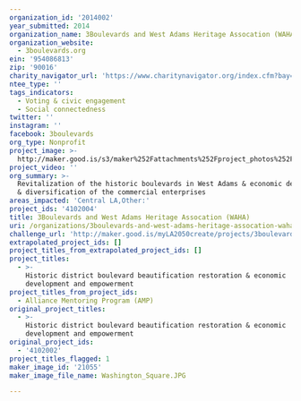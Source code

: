 ```yaml
---
organization_id: '2014002'
year_submitted: 2014
organization_name: 3Boulevards and West Adams Heritage Assocation (WAHA)
organization_website:
  - 3boulevards.org
ein: '954086813'
zip: '90016'
charity_navigator_url: 'https://www.charitynavigator.org/index.cfm?bay=search.profile&ein=954086813'
ntee_type: ''
tags_indicators:
  - Voting & civic engagement
  - Social connectedness
twitter: ''
instagram: ''
facebook: 3boulevards
org_type: Nonprofit
project_image: >-
  http://maker.good.is/s3/maker%252Fattachments%252Fproject_photos%252Fimages%252F21055%252Fdisplay%252FWashington_Square.JPG=c570x385
project_video: ''
org_summary: >-
  Revitalization of the historic boulevards in West Adams & economic development
  & diversification of the commercial enterprises
areas_impacted: 'Central LA,Other:'
project_ids: '4102004'
title: 3Boulevards and West Adams Heritage Assocation (WAHA)
uri: /organizations/3boulevards-and-west-adams-heritage-assocation-waha/
challenge_url: 'http://maker.good.is/myLA2050create/projects/3boulevards.html'
extrapolated_project_ids: []
project_titles_from_extrapolated_project_ids: []
project_titles:
  - >-
    Historic district boulevard beautification restoration & economic
    development and empowerment
project_titles_from_project_ids:
  - Alliance Mentoring Program (AMP)
original_project_titles:
  - >-
    Historic district boulevard beautification restoration & economic
    development and empowerment
original_project_ids:
  - '4102002'
project_titles_flagged: 1
maker_image_id: '21055'
maker_image_file_name: Washington_Square.JPG

---
```

